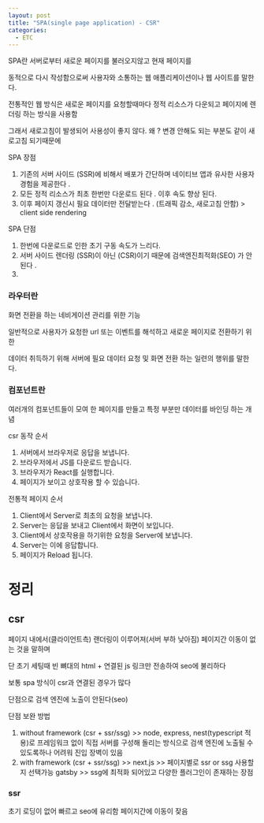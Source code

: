 ```yaml
---
layout: post
title: "SPA(single page application) - CSR"
categories:
  - ETC
---
```


SPA란 서버로부터 새로운 페이지를 불러오지않고 현재 페이지를

동적으로 다시 작성함으로써 사용자와 소통하는 웹 애플리케이션이나 웹 사이트를 말한다.

전통적인 웹 방식은 새로운 페이지를 요청할때마다 정적 리소스가 다운되고 페이지에 렌더링 하는 방식을 사용함

그래서 새로고침이 발생되어 사용성이 좋지 않다. 왜 ? 변경 안해도 되는 부분도 같이 새로고침 되기때문에

SPA 장점

1. 기존의 서버 사이드 (SSR)에 비해서 배포가 간단하며 네이티브 앱과 유사한 사용자 경험을 제공한다 .
2. 모든 정적 리소스가 최초 한번만 다운로드 된다 . 이후 속도 향상 된다.
3. 이후 페이지 갱신시 필요 데이터만 전달받는다 . (트래픽 감소, 새로고침 안함) > client side rendering

SPA 단점

1. 한번에 다운로드로 인한 초기 구동 속도가 느리다.
2. 서버 사이드 렌더링 (SSR)이 아닌 (CSR)이기 때문에 검색엔진최적화(SEO) 가 안된다 .
3.

### **라우터란**

화면 전환을 하는 네비게이션 관리를 위한 기능

일반적으로 사용자가 요청한 url 또는 이벤트를 해석하고 새로운 페이지로 전환하기 위한

데이터 취득하기 위해 서버에 필요 데이터 요청 및 화면 전환 하는 일련의 행위를 말한다.

### 컴포넌트란

여러개의 컴포넌트들이 모여 한 페이지를 만들고 특정 부분만 데이터를 바인딩 하는 개념

csr 동작 순서

1. 서버에서 브라우저로 응답을 보냅니다.
2. 브라우저에서 JS를 다운로드 받습니다.
3. 브라우저가 React를 실행합니다.
4. 페이지가 보이고 상호작용 할 수 있습니다.

전통적 페이지 순서

1. Client에서 Server로 최초의 요청을 보냅니다.
2. Server는 응답을 보내고 Client에서 화면이 보입니다.
3. Client에서 상호작용을 하기위한 요청을 Server에 보냅니다.
4. Server는 이에 응답합니다.
5. 페이지가 Reload 됩니다.

# 정리

## csr

페이지 내에서(클라이언트측) 랜더링이 이루어져(서버 부하 낮아짐) 페이지간 이동이 없는 것을 말하며

단 초기 세팅때 빈 뼈대의 html + 연결된 js 링크만 전송하여 seo에 불리하다

보통 spa 방식이 csr과 연결된 경우가 많다

단점으로 검색 엔진에 노출이 안된다(seo)

단점 보완 방법

1. without framework (csr + ssr/ssg) >>
   node, express, nest(typescript 적용)로 프레임워크 없이 직접 서버를 구성해 돌리는 방식으로
   검색 엔진에 노출될 수 있도록하나 어려워 진입 장벽이 있음
2. with framework (csr + ssr/ssg) >>
   next.js >> 페이지별로 ssr or ssg 사용할지 선택가능
   gatsby >> ssg에 최적화 되어있고 다양한 플러그인이 존재하는 장점

### ssr

초기 로딩이 없어 빠르고 seo에 유리함 페이지간에 이동이 잦음
